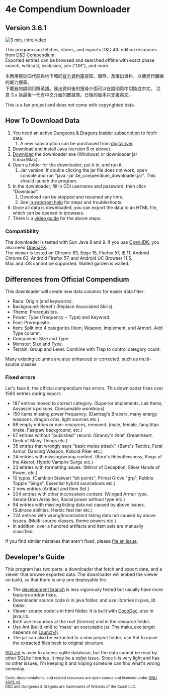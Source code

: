 # 4e Compendium Downloader #

## Version 3.6.1 ##

[![3 min. intro video](https://raw.githubusercontent.com/Sheep-y/trpg-dnd-4e-db/master/res/img/Frontpage.jpg)](https://youtu.be/aNDze9Ok5fE)

This program can fetches, stores, and exports D&D 4th edition resources from [D&D Compendium](http://www.wizards.com/dndinsider/compendium/database.aspx). <br/>
Exported entries can be browsed and searched offline with exact phase search, wildcast, exclusion, join ("OR"), and more.

本應用能從四代龍與地下城的[官方資料庫](http://www.wizards.com/dndinsider/compendium/database.aspx)提取、儲存、及匯出資料，以便進行離線的威力搜尋。<br/>
下載器的說明只限英語。匯出資料後的搜尋介面可以在說明頁中切換成中文。
注意 3.x 為最後一代有中文介面的數據庫。日後的版本只支援英文。

This is a fan project and does not come with copyrighted data.

## How To Download Data ##

1. You need an active [Dungeons & Dragons Insider subscription](http://ddi.wizards.com/) to fetch data.
   1. A new subscription can be purchased from [digitalriver](http://gc.digitalriver.com/store/dndi/html/pbPage.wizards).
2. [Download](http://www.java.com/) and install Java (version 8 or above).
3. [Download](https://github.com/Sheep-y/trpg-dnd-4e-db/releases/) the downloader exe (Windows) or downloader jar (Linux/Mac).
4. Open a folder for the downloader, put it in, and run it.
   1. Jar version: If double clicking the jar file does not work, open console and run "java -jar 4e_compendium_downloader.jar". This should launch the program.
5. In the downloader, fill in DDI username and password, then click "Download".
   1. Download can be stopped and resumed any time.
   2. See [in-program help](http://htmlpreview.github.io/?https://github.com/Sheep-y/trpg-dnd-4e-db/blob/master/res/downloader_about.html) for steps and troubleshoots.
6. Once all data is downloaded, you can export the data to an HTML file, which can be opened in browsers.
7. There is a [video guide](https://youtu.be/aNDze9Ok5fE) for the above steps.

### Compatibility ###

The downloader is tested with Sun Java 8 and 9.
If you use [OpenJDK](http://openjdk.java.net/), you also need [OpenJFX](http://openjdk.java.net/projects/openjfx/). <br/>
The viewer is tested on Chrome 63, Edge 15, Firefox 57, IE 11, Android Chrome 63, Android Firefox 57, and Android UC Browser 11.5. <br/>
Mac and iOS cannot be supported.  Walled garden is walled.

## Differences from Official Compendium ##

This downloader will create new data columns for easier data filter:

* Race: Origin (and keywords).
* Background: Benefit (Replace Associated Skills).
* Theme: Prerequisites.
* Power: Type (Frequency + Type) and Keyword.
* Feat: Prerequisite.
* Item: Split into 4 categories (Item, Weapon, Implement, and Armor). Add Type column.
* Companion: Size and Type.
* Monster: Size and Type.
* Terrain: Group and Level.  Combine with Trap to control category count.

Many existing columns are also enhanced or corrected, such as multi-source classes.

### Fixed errors ###

Let's face it, the official compendium has errors.
This downloader fixes over 1560 entries during export:

* 187 entries moved to correct category. (Superior implements, Lair items, Assassin's poisons, Consumable wondrous)
* 150 items missing power frequency. (Dantrag's Bracers, many energy weapons, dragon orbs, light sources etc.)
* 88 empty entries or non-resources, removed. (male, female, fang titan drake, Fastpaw background, etc.)
* 67 entries without "published" record. (Granny's Grief, Dreamheart, Deck of Many Things etc.)
* 35 entries that wrongly says "basic melee attack". (Bane's Tactics, Feral Armor, Dancing Weapon, Kobold Piker etc.)
* 24 entries with missing/wrong content. (Kord's Relentlessness, Rings of the Akarot, Hybrid Vampire Surge etc.)
* 23 entries with formatting issues. (Mirror of Deception, Silver Hands of Power, etc.)
* 10 typos. (Cambion Stalwart "bit points", Primal Grove "grp", Rubble Topple "Singe", Essential hybrid sourcebook etc.)
* 2 new entries (Artifact and Item Set.)
* 204 entries with other inconsistent content. (Winged Armor type, Xenda-Dran Array tier, Racial power without type etc.)
* 94 entries with missing listing data not caused by above issues. (Subrace abilities, Heroic feat tier etc.)
* 724 entries with wrong/inconsistent listing data not caused by above issues. (Multi-source classes, theme powers etc.)
* In addition, over a hundred artifacts and item sets are manually classified.

If you find similar mistakes that aren't fixed, please [file an issue](https://github.com/Sheep-y/trpg-dnd-4e-db/issues/).

## Developer's Guide ##

This program has two parts: a downloader that fetch and export data, and a viewer that browse exported data.
The downloader will embed the viewer on build, so that there is only one deployable file.

* The [development branch](https://github.com/Sheep-y/trpg-dnd-4e-db/tree/development) is less vigorously tested but usually have more features and/or fixes.
* Downloader source code is in java folder, and use libraries in java_lib folder.
* Viewer source code is in html folder.  It is built with [CocoDoc](https://github.com/Sheep-y/CocoDoc/), also in java_lib.
* Both use resources at the root (license) and in the resource folder.
* Use Ant (build.xml) to 'make' an executable jar.  The make_exe target depends on [Launch4j](http://launch4j.sourceforge.net/).
* The jar can also be extracted to a new project folder; use Ant to move the extracted files back to original structure.

[SQLJet](https://sqljet.com/) is used to access sqlite database, but the data cannot be read by other SQLite libraries.
It may be a sqljet issue.
Since it is very light and has no other issues, I'm keeping it and hoping someone can find what's wrong someday.

<small>
Code, documentations, and related resources are open source and licensed under <a href="https://www.gnu.org/licenses/agpl-3.0.en.html">GNU AGPL v3</a>. <br/>
D&D and Dungeons & Dragons are trademarks of Wizards of the Coast LLC.
</small>